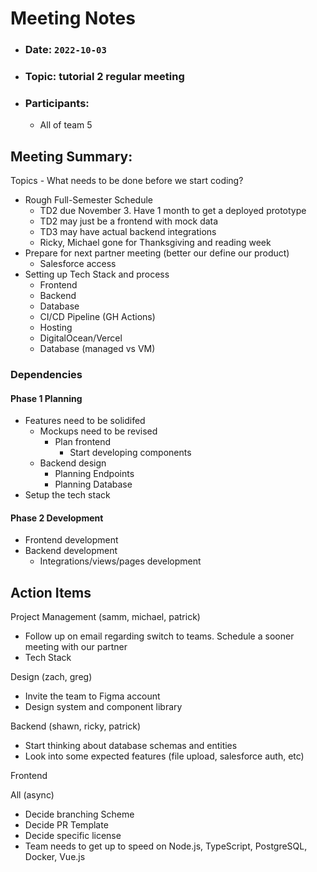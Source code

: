 # Meeting Notes

-   ### Date: `2022-10-03`
-   ### Topic: tutorial 2 regular meeting
-   ### Participants:
    -   All of team 5

## Meeting Summary:

Topics - What needs to be done before we start coding?

- Rough Full-Semester Schedule
  - TD2 due November 3. Have 1 month to get a deployed prototype
  - TD2 may just be a frontend with mock data
  - TD3 may have actual backend integrations
  - Ricky, Michael gone for Thanksgiving and reading week
- Prepare for next partner meeting (better our define our product)
  - Salesforce access
- Setting up Tech Stack and process
  - Frontend
  - Backend
  - Database
  - CI/CD Pipeline (GH Actions)
  - Hosting
  - DigitalOcean/Vercel
  - Database (managed vs VM)

### Dependencies

#### Phase 1 Planning

- Features need to be solidifed
  - Mockups need to be revised
    - Plan frontend
      - Start developing components
  - Backend design
    - Planning Endpoints
    - Planning Database
- Setup the tech stack

#### Phase 2 Development

- Frontend development
- Backend development
  - Integrations/views/pages development

## Action Items

Project Management (samm, michael, patrick)
- Follow up on email regarding switch to teams. Schedule a sooner meeting with our partner
- Tech Stack

Design (zach, greg) 
- Invite the team to Figma account
- Design system and component library

Backend (shawn, ricky, patrick)
- Start thinking about database schemas and entities
- Look into some expected features (file upload, salesforce auth, etc)

Frontend

All (async)
- Decide branching Scheme
- Decide PR Template
- Decide specific license
- Team needs to get up to speed on Node.js, TypeScript, PostgreSQL, Docker, Vue.js
